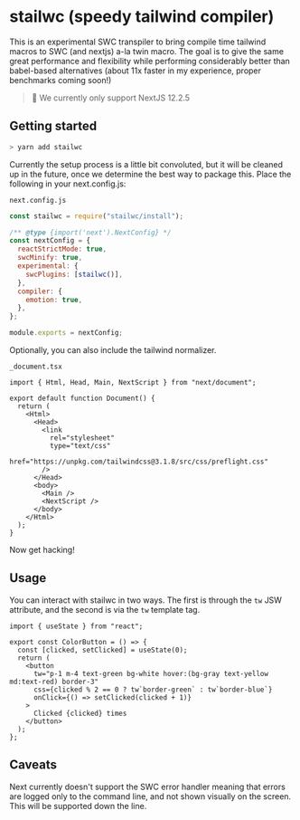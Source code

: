 # stailwc (speedy tailwind compiler)

This is an experimental SWC transpiler to bring compile time
tailwind macros to SWC (and nextjs) a-la twin macro. The goal
is to give the same great performance and flexibility while
performing considerably better than babel-based alternatives
(about 11x faster in my experience, proper benchmarks coming soon!)

> 🚨 We currently only support NextJS 12.2.5

## Getting started

```bash
> yarn add stailwc
```

Currently the setup process is a little bit convoluted, but it
will be cleaned up in the future, once we determine the best
way to package this. Place the following in your next.config.js:

`next.config.js`

```js
const stailwc = require("stailwc/install");

/** @type {import('next').NextConfig} */
const nextConfig = {
  reactStrictMode: true,
  swcMinify: true,
  experimental: {
    swcPlugins: [stailwc()],
  },
  compiler: {
    emotion: true,
  },
};

module.exports = nextConfig;
```

Optionally, you can also include the tailwind normalizer.

`_document.tsx`

```tsx
import { Html, Head, Main, NextScript } from "next/document";

export default function Document() {
  return (
    <Html>
      <Head>
        <link
          rel="stylesheet"
          type="text/css"
          href="https://unpkg.com/tailwindcss@3.1.8/src/css/preflight.css"
        />
      </Head>
      <body>
        <Main />
        <NextScript />
      </body>
    </Html>
  );
}
```

Now get hacking!

## Usage

You can interact with stailwc in two ways. The first is through
the `tw` JSW attribute, and the second is via the `tw` template
tag.

```tsx
import { useState } from "react";

export const ColorButton = () => {
  const [clicked, setClicked] = useState(0);
  return (
    <button
      tw="p-1 m-4 text-green bg-white hover:(bg-gray text-yellow md:text-red) border-3"
      css={clicked % 2 == 0 ? tw`border-green` : tw`border-blue`}
      onClick={() => setClicked(clicked + 1)}
    >
      Clicked {clicked} times
    </button>
  );
};
```

## Caveats

Next currently doesn't support the SWC error handler meaning
that errors are logged only to the command line, and not shown
visually on the screen. This will be supported down the line.
